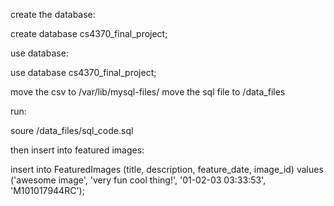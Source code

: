 create the database:

create database cs4370_final_project;

use database:

use database cs4370_final_project;


move the csv to /var/lib/mysql-files/
move the sql file to /data_files

run:

soure /data_files/sql_code.sql

then insert into featured images:

insert into FeaturedImages (title, description, feature_date, image_id) values ('awesome image', 'very fun cool thing!', '01-02-03 03:33:53', 'M101017944RC');
